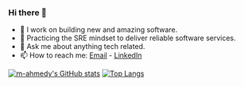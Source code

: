 ### Hi there 👋

- 🔭 I work on building new and amazing software.
- 🌱 Practicing the SRE mindset to deliver reliable software services. 
- 💬 Ask me about anything tech related.
- 📫 How to reach me: [Email](mailto:yousefsafwatwork@gmail.com) - [LinkedIn](https://www.linkedin.com/in/youssef-elfishawy-4102241bb/)

[![m-ahmedy's GitHub stats](https://github-readme-stats.vercel.app/api?username=youssefsafwat234&show_icons=true&count_private=true&hide_title=true)](https://github.com/m-ahmedy/m-ahmedy)
[![Top Langs](https://github-readme-stats.vercel.app/api/top-langs/?username=youssefsafwat234&layout=compact&langs_count=10)](https://github.com/youssefsafwat234?tab=repositories)

